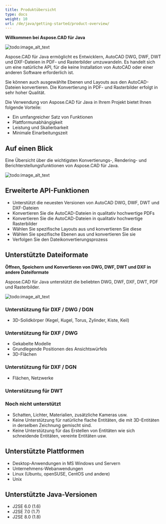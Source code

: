 ```yaml
---
title: Produktübersicht
type: docs
weight: 10
url: /de/java/getting-started/product-overview/
---
```


**Willkommen bei Aspose.CAD für Java**

![todo:image_alt_text](https://i.imgur.com/qHeCKck.png)

Aspose.CAD für Java ermöglicht es Entwicklern, AutoCAD DWG, DWF, DWT und DXF-Dateien in PDF- und Rasterbilder umzuwandeln. Es handelt sich um eine natürliche API, für die keine Installation von AutoCAD oder einer anderen Software erforderlich ist.

Sie können auch ausgewählte Ebenen und Layouts aus den AutoCAD-Dateien konvertieren. Die Konvertierung in PDF- und Rasterbilder erfolgt in sehr hoher Qualität.

Die Verwendung von Aspose.CAD für Java in Ihrem Projekt bietet Ihnen folgende Vorteile:

- Ein umfangreicher Satz von Funktionen
- Plattformunabhängigkeit
- Leistung und Skalierbarkeit
- Minimale Einarbeitungszeit




## **Auf einen Blick**
Eine Übersicht über die wichtigsten Konvertierungs-, Rendering- und Berichterstellungsfunktionen von Aspose.CAD für Java.

![todo:image_alt_text](https://i.imgur.com/vLNnhkj.png)
## **Erweiterte API-Funktionen**
- Unterstützt die neuesten Versionen von AutoCAD DWG, DWF, DWT und DXF-Dateien
- Konvertieren Sie die AutoCAD-Dateien in qualitativ hochwertige PDFs
- Konvertieren Sie die AutoCAD-Dateien in qualitativ hochwertige Rasterbilder
- Wählen Sie spezifische Layouts aus und konvertieren Sie diese
- Wählen Sie spezifische Ebenen aus und konvertieren Sie sie
- Verfolgen Sie den Dateikonvertierungsprozess
## **Unterstützte Dateiformate**
**Öffnen, Speichern und Konvertieren von DWG, DWF, DWT und DXF in andere Dateiformate**

Aspose.CAD für Java unterstützt die beliebten DWG, DWF, DXF, DWT, PDF und Rasterbilder.

![todo:image_alt_text](/cad/_assets/java/product-overview_1.png)
### **Unterstützung für DXF / DWG / DGN**
- 3D-Solidkörper (Kegel, Kugel, Torus, Zylinder, Kiste, Keil)
### **Unterstützung für DXF / DWG**
- Gekabelte Modelle
- Grundlegende Positionen des Ansichtswürfels
- 3D-Flächen
### **Unterstützung für DXF / DGN**
- Flächen, Netzwerke
### **Unterstützung für DWT**

### **Noch nicht unterstützt**
- Schatten, Lichter, Materialien, zusätzliche Kameras usw.
- Keine Unterstützung für natürliche flache Entitäten, die mit 3D-Entitäten in derselben Zeichnung gemischt sind.
- Keine Unterstützung für das Erstellen von Entitäten wie sich schneidende Entitäten, vereinte Entitäten usw.
## **Unterstützte Plattformen**
- Desktop-Anwendungen in MS Windows und Servern
- Unternehmens-Webanwendungen
- Linux (Ubuntu, openSUSE, CentOS und andere)
- Unix
## **Unterstützte Java-Versionen**
- J2SE 6.0 (1.6)
- J2SE 7.0 (1.7)
- J2SE 8.0 (1.8)
